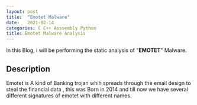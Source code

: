 ```yaml
---
layout: post
title:  "Emotet Malware"
date:   2021-02-14
categories: C C++ Asssembly Python 
title: Emotet Malware Analysis
---
```


In this Blog, i will be performing the static analysis of "**EMOTET**" Malware.

[](#header-1)**Description**
---
Emotet is A kind of Banking trojan whih spreads through the email design to steal the financial data , this was Born in 2014 and till now we have several different signatures of emotet with different names.

